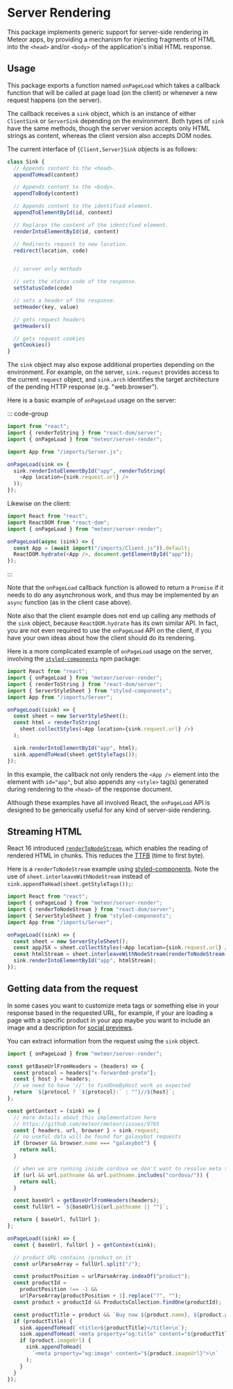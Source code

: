 # Server Rendering

This package implements generic support for server-side rendering in
Meteor apps, by providing a mechanism for injecting fragments of HTML into
the `<head>` and/or `<body>` of the application's initial HTML response.

## Usage

This package exports a function named `onPageLoad` which takes a callback
function that will be called at page load (on the client) or whenever a
new request happens (on the server).

The callback receives a `sink` object, which is an instance of either
`ClientSink` or `ServerSink` depending on the environment. Both types of
`sink` have the same methods, though the server version accepts only HTML
strings as content, whereas the client version also accepts DOM nodes.

The current interface of `{Client,Server}Sink` objects is as follows:

```js
class Sink {
  // Appends content to the <head>.
  appendToHead(content)

  // Appends content to the <body>.
  appendToBody(content)

  // Appends content to the identified element.
  appendToElementById(id, content)

  // Replaces the content of the identified element.
  renderIntoElementById(id, content)

  // Redirects request to new location.
  redirect(location, code)


  // server only methods

  // sets the status code of the response.
  setStatusCode(code)

  // sets a header of the response.
  setHeader(key, value)

  // gets request headers
  getHeaders()

  // gets request cookies
  getCookies()
}
```

The `sink` object may also expose additional properties depending on the
environment. For example, on the server, `sink.request` provides access to
the current `request` object, and `sink.arch` identifies the target
architecture of the pending HTTP response (e.g. "web.browser").

Here is a basic example of `onPageLoad` usage on the server:

::: code-group

```js [server.js]
import from "react";
import { renderToString } from "react-dom/server";
import { onPageLoad } from "meteor/server-render";

import App from "/imports/Server.js";

onPageLoad(sink => {
  sink.renderIntoElementById("app", renderToString(
    <App location={sink.request.url} />
  ));
});
```

Likewise on the client:

```js [client.js]
import React from "react";
import ReactDOM from "react-dom";
import { onPageLoad } from "meteor/server-render";

onPageLoad(async (sink) => {
  const App = (await import("/imports/Client.js")).default;
  ReactDOM.hydrate(<App />, document.getElementById("app"));
});
```

:::

Note that the `onPageLoad` callback function is allowed to return a
`Promise` if it needs to do any asynchronous work, and thus may be
implemented by an `async` function (as in the client case above).

Note also that the client example does not end up calling any methods of
the `sink` object, because `ReactDOM.hydrate` has its own similar API. In
fact, you are not even required to use the `onPageLoad` API on the client,
if you have your own ideas about how the client should do its rendering.

Here is a more complicated example of `onPageLoad` usage on the server,
involving the [`styled-components`](https://www.styled-components.com/docs/advanced#server-side-rendering) npm package:

```js
import React from "react";
import { onPageLoad } from "meteor/server-render";
import { renderToString } from "react-dom/server";
import { ServerStyleSheet } from "styled-components";
import App from "/imports/Server";

onPageLoad((sink) => {
  const sheet = new ServerStyleSheet();
  const html = renderToString(
    sheet.collectStyles(<App location={sink.request.url} />)
  );

  sink.renderIntoElementById("app", html);
  sink.appendToHead(sheet.getStyleTags());
});
```

In this example, the callback not only renders the `<App />` element into
the element with `id="app"`, but also appends any `<style>` tag(s)
generated during rendering to the `<head>` of the response document.

Although these examples have all involved React, the `onPageLoad` API is
designed to be generically useful for any kind of server-side rendering.

## Streaming HTML

React 16 introduced [`renderToNodeStream`](https://reactjs.org/docs/react-dom-server.html#rendertonodestream), which enables the reading of rendered HTML in chunks. This reduces the [TTFB](https://en.wikipedia.org/wiki/Time_to_first_byte) (time to first byte).

Here is a `renderToNodeStream` example using [styled-components](https://www.styled-components.com). Note the use of `sheet.interleaveWithNodeStream` instead of `sink.appendToHead(sheet.getStyleTags());`:

```js
import React from "react";
import { onPageLoad } from "meteor/server-render";
import { renderToNodeStream } from "react-dom/server";
import { ServerStyleSheet } from "styled-components";
import App from "/imports/Server";

onPageLoad((sink) => {
  const sheet = new ServerStyleSheet();
  const appJSX = sheet.collectStyles(<App location={sink.request.url} />);
  const htmlStream = sheet.interleaveWithNodeStream(renderToNodeStream(appJSX));
  sink.renderIntoElementById("app", htmlStream);
});
```

## Getting data from the request

In some cases you want to customize meta tags or something else in your response based in the requested URL, for example, if your are loading a page with a specific product in your app maybe you want to include an image and a description for [social previews](https://www.contentkingapp.com/academy/open-graph/).

You can extract information from the request using the `sink` object.

```js
import { onPageLoad } from "meteor/server-render";

const getBaseUrlFromHeaders = (headers) => {
  const protocol = headers["x-forwarded-proto"];
  const { host } = headers;
  // we need to have '//' to findOneByHost work as expected
  return `${protocol ? `${protocol}:` : ""}//${host}`;
};

const getContext = (sink) => {
  // more details about this implementation here
  // https://github.com/meteor/meteor/issues/9765
  const { headers, url, browser } = sink.request;
  // no useful data will be found for galaxybot requests
  if (browser && browser.name === "galaxybot") {
    return null;
  }

  // when we are running inside cordova we don't want to resolve meta tags
  if (url && url.pathname && url.pathname.includes("cordova/")) {
    return null;
  }

  const baseUrl = getBaseUrlFromHeaders(headers);
  const fullUrl = `${baseUrl}${url.pathname || ""}`;

  return { baseUrl, fullUrl };
};

onPageLoad((sink) => {
  const { baseUrl, fullUrl } = getContext(sink);

  // product URL contains /product on it
  const urlParseArray = fullUrl.split("/");

  const productPosition = urlParseArray.indexOf("product");
  const productId =
    productPosition !== -1 &&
    urlParseArray[productPosition + 1].replace("?", "");
  const product = productId && ProductsCollection.findOne(productId);

  const productTitle = product && `Buy now ${product.name}, ${product.price}`;
  if (productTitle) {
    sink.appendToHead(`<title>${productTitle}</title>\n`);
    sink.appendToHead(`<meta property="og:title" content="${productTitle}">\n`);
    if (product.imageUrl) {
      sink.appendToHead(
        `<meta property="og:image" content="${product.imageUrl}">\n`
      );
    }
  }
});
```
